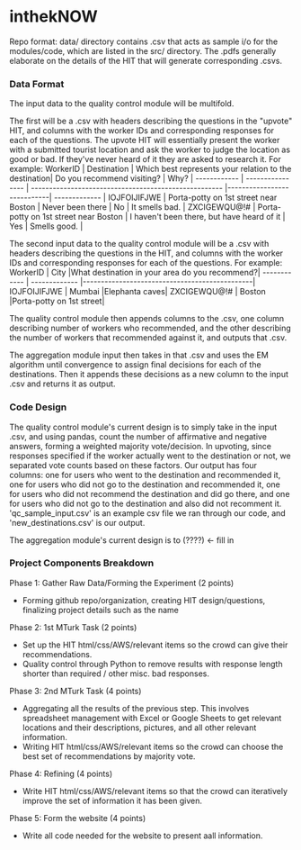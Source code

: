 # inthekNOW

Repo format: data/ directory contains .csv that acts as sample i/o for the modules/code, which are listed in the src/ directory. The .pdfs generally elaborate on the details of the HIT that will generate corresponding .csvs.

### Data Format

The input data to the quality control module will be multifold.

The first will be a .csv with headers describing the questions in the "upvote" HIT, and columns with the worker IDs and corresponding responses for each of the questions. The upvote HIT will essentially present the worker with a submitted tourist location and ask the worker to judge the location as good or bad. If they've never heard of it they are asked to research it.
For example:
WorkerID     | Destination | Which best represents your relation to the destination| Do you recommend visiting? | Why?          |
------------ | ---------------- | ----------------------------------------------------- |----------------------------| ------------- |
IOJFOIJIFJWE | Porta-potty on 1st street near Boston   | Never been there                                      | No                         | It smells bad.        |
ZXCIGEWQU@!# | Porta-potty on 1st street near Boston | I haven't been there, but have heard of it            | Yes                        | Smells good.          |

The second input data to the quality control module will be a .csv with headers describing the questions in the HIT, and columns with the worker IDs and corresponding responses for each of the questions. For example:
WorkerID     | City          |What destination in your area do you recommend?|
------------ | ------------- |-----------------------------------------------|
IOJFOIJIFJWE | Mumbai        |Elephanta caves|
ZXCIGEWQU@!# | Boston        |Porta-potty on 1st street|

The quality control module then appends columns to the .csv, one column describing number of workers who recommended, and the other describing the number of workers that recommended against it, and outputs that .csv.

The aggregation module input then takes in that .csv and uses the EM algorithm until convergence to assign final decisions for each of the destinations. Then it appends these decisions as a new column to the input .csv and returns it as output.

### Code Design

The quality control module's current design is to simply take in the input .csv, and using pandas, count the number of affirmative and negative answers, forming a weighted majority vote/decision. In upvoting, since responses specified if the worker actually went to the destination or not, we separated vote counts based on these factors. Our output has four columns: one for users who went to the destination and recommended it, one for users who did not go to the destination and recommended it, one for users who did not recommend the destination and did go there, and one for users who did not go to the destination and also did not recomment it. 'qc_sample_input.csv' is an example csv file we ran through our code, and 'new_destinations.csv' is our output.

The aggregation module's current design is to  (????) <- fill in 

### Project Components Breakdown

Phase 1: Gather Raw Data/Forming the Experiment (2 points)
- Forming github repo/organization, creating HIT design/questions, finalizing project details such as the name

Phase 2: 1st MTurk Task (2 points)
- Set up the HIT html/css/AWS/relevant items so the crowd can give their recommendations.
- Quality control through Python to remove results with response length shorter than required / other misc. bad responses.

Phase 3: 2nd MTurk Task (4 points)
- Aggregating all the results of the previous step. This involves spreadsheet management with Excel or Google Sheets to get relevant locations and their descriptions, pictures, and all other relevant information. 
- Writing HIT html/css/AWS/relevant items so the crowd can choose the best set of recommendations by majority vote.

Phase 4: Refining (4 points)
- Write HIT html/css/AWS/relevant items so that the crowd can iteratively improve the set of information it has been given.

Phase 5: Form the website (4 points)
- Write all code needed for the website to present aall information. 
